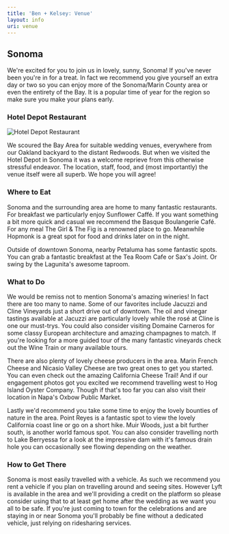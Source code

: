 ```yaml
---
title: 'Ben + Kelsey: Venue'
layout: info
uri: venue
---
```


## Sonoma

We're excited for you to join us in lovely, sunny, Sonoma! If you've never been you're in for a treat. In fact we recommend you give yourself an extra day or two so you can enjoy more of the Sonoma/Marin County area or even the entirety of the Bay. It is a popular time of year for the region so make sure you make your plans early.

### Hotel Depot Restaurant

![Hotel Depot Restaurant](/images/depot-hotel-restaurant.jpg "Hotel Depot Restaurant")

We scoured the Bay Area for suitable wedding venues, everywhere from our Oakland backyard to the distant Redwoods. But when we visited the Hotel Depot in Sonoma it was a welcome reprieve from this otherwise stressful endeavor. The location, staff, food, and (most importantly) the venue itself were all superb. We hope you will agree!

### Where to Eat

Sonoma and the surrounding area are home to many fantastic restaurants. For breakfast we particularly enjoy Sunflower Caffé. If you want something a bit more quick and casual we recommend the Basque Boulangerie Café. For any meal The Girl & The Fig is a renowned place to go. Meanwhile Hopmonk is a great spot for food and drinks later on in the night.

Outside of downtown Sonoma, nearby Petaluma has some fantastic spots. You can grab a fantastic breakfast at the Tea Room Cafe or Sax's Joint. Or swing by the Lagunita's awesome taproom.

### What to Do

We would be remiss not to mention Sonoma's amazing wineries! In fact there are too many to name. Some of our favorites include Jacuzzi and Cline Vineyards just a short drive out of downtown. The oil and vinegar tastings available at Jacuzzi are particularly lovely while the rosé at Cline is one our must-trys. You could also consider visiting Domaine Carneros for some classy European architecture and amazing champagnes to match. If you're looking for a more guided tour of the many fantastic vineyards check out the Wine Train or many available tours.

There are also plenty of lovely cheese producers in the area. Marin French Cheese and Nicasio Valley Cheese are two great ones to get you started. You can even check out the amazing California Cheese Trail! And if our engagement photos got you excited we recommend travelling west to Hog Island Oyster Company. Though if that's too far you can also visit their location in Napa's Oxbow Public Market.

Lastly we'd recommend you take some time to enjoy the lovely bounties of nature in the area. Point Reyes is a fantastic spot to view the lovely California coast line or go on a short hike. Muir Woods, just a bit further south, is another world famous spot. You can also consider travelling north to Lake Berryessa for a look at the impressive dam with it's famous drain hole you can occasionally see flowing depending on the weather.

### How to Get There

Sonoma is most easily travelled with a vehicle. As such we recommend you rent a vehicle if you plan on travelling around and seeing sites. However Lyft is available in the area and we'll providing a credit on the platform so please consider using that to at least get home after the wedding as we want you all to be safe. If you're just coming to town for the celebrations and are staying in or near Sonoma you'll probably be fine without a dedicated vehicle, just relying on ridesharing services.